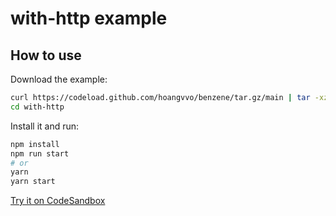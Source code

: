 # with-http example

## How to use

Download the example:

```bash
curl https://codeload.github.com/hoangvvo/benzene/tar.gz/main | tar -xz --strip=2 benzene-main/examples/with-http
cd with-http
```

Install it and run:

```bash
npm install
npm run start
# or
yarn
yarn start
```

[Try it on CodeSandbox](https://codesandbox.io/s/github/hoangvvo/benzene/tree/main/examples/with-http)